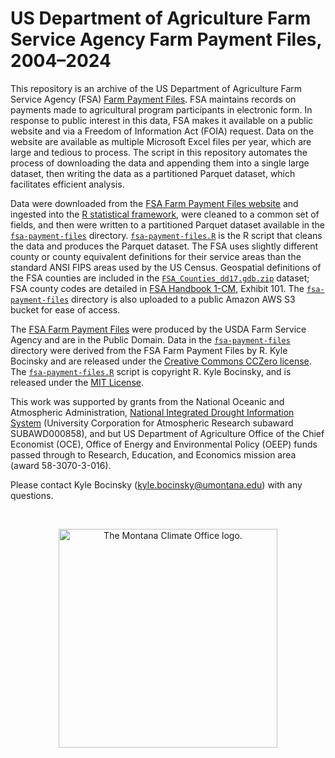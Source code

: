 # US Department of Agriculture Farm Service Agency Farm Payment Files, 2004–2024

This repository is an archive of the US Department of Agriculture Farm Service Agency (FSA) [Farm Payment Files](https://www.fsa.usda.gov/tools/informational/freedom-information-act-foia/electronic-reading-room/frequently-requested/payment-files). FSA maintains records on payments made to agricultural program participants in electronic form. In response to public interest in this data, FSA makes it available on a public website and via a Freedom of Information Act (FOIA) request. Data on the website are available as multiple Microsoft Excel files per year, which are large and tedious to process. The script in this repository automates the process of downloading the data and appending them into a single large dataset, then writing the data as a partitioned Parquet dataset, which facilitates efficient analysis.

Data were downloaded from the [FSA Farm Payment Files website](https://www.fsa.usda.gov/tools/informational/freedom-information-act-foia/electronic-reading-room/frequently-requested/payment-files) and ingested into the [R statistical framework](https://www.r-project.org), were cleaned to a common set of fields, and then were written to a partitioned Parquet dataset available in the [`fsa-payment-files`](/fsa-payment-files) directory. [`fsa-payment-files.R`](/fsa-payment-files.R) is the R script that cleans the data and produces the Parquet dataset. The FSA uses slightly different county or county equivalent definitions for their service areas than the standard ANSI FIPS areas used by the US Census. Geospatial definitions of the FSA counties are included in the [`FSA_Counties_dd17.gdb.zip`](/FSA_Counties_dd17.gdb.zip) dataset; FSA county codes are detailed in [FSA Handbook 1-CM](https://www.fsa.usda.gov/Internet/FSA_File/1-cm_r03_a80.pdf), Exhibit 101. The [`fsa-payment-files`](/fsa-payment-files) directory is also uploaded to a public Amazon AWS S3 bucket for ease of access.

The [FSA Farm Payment Files](https://www.fsa.usda.gov/tools/informational/freedom-information-act-foia/electronic-reading-room/frequently-requested/payment-files) were produced by the USDA Farm Service Agency and are in the Public Domain. Data in the [`fsa-payment-files`](/fsa-payment-files) directory were derived from the FSA Farm Payment Files by R. Kyle Bocinsky and are released under the [Creative Commons CCZero license](https://creativecommons.org/publicdomain/zero/1.0/). The [`fsa-payment-files.R`](/fsa-payment-files.R) script is copyright R. Kyle Bocinsky, and is released under the [MIT License](/LICENSE.md).

This work was supported by grants from the National Oceanic and Atmospheric Administration, [National Integrated Drought Information System](https://www.drought.gov) (University Corporation for Atmospheric Research subaward SUBAWD000858), and but US Department of Agriculture Office of the Chief Economist (OCE), Office of Energy and Environmental Policy (OEEP) funds passed through to Research, Education, and Economics mission area (award 58-3070-3-016).

Please contact Kyle Bocinsky ([kyle.bocinsky@umontana.edu](mailto:kyle.bocinsky@umontana.edu)) with any questions.

<br>
<p align="center">
<a href="https://climate.umt.edu" target="_blank">
<img src="https://climate.umt.edu/assets/images/MCO_logo_icon_only.png" width="350" alt="The Montana Climate Office logo.">
</a>
</p>

